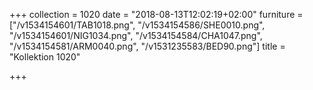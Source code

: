 +++
collection = 1020
date = "2018-08-13T12:02:19+02:00"
furniture = ["/v1534154601/TAB1018.png", "/v1534154586/SHE0010.png", "/v1534154601/NIG1034.png", "/v1534154584/CHA1047.png", "/v1534154581/ARM0040.png", "/v1531235583/BED90.png"]
title = "Kollektion 1020"

+++
